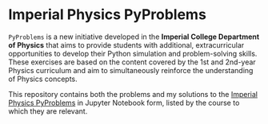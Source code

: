 # Imperial Physics PyProblems 

`PyProblems` is a new initiative developed in the **Imperial College Department of Physics** that aims to provide students with additional, extracurricular opportunities to develop their Python simulation and problem-solving skills. These exercises are based on the content covered by the 1st and 2nd-year Physics curriculum and aim to simultaneously reinforce the understanding of Physics concepts.

This repository contains both the problems and my solutions to the [Imperial Physics PyProblems](https://pyproblems.github.io/book/intro.html) in Jupyter Notebook form, listed by the course to which they are relevant. 


